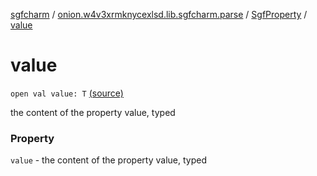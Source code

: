 [sgfcharm](../../index.md) / [onion.w4v3xrmknycexlsd.lib.sgfcharm.parse](../index.md) / [SgfProperty](index.md) / [value](./value.md)

# value

`open val value: T` [(source)](https://github.com/w4v3/sgfcharm/tree/master/sgfcharm/src/main/java/onion/w4v3xrmknycexlsd/lib/sgfcharm/parse/SgfTree.kt#L62)

the content of the property value, typed

### Property

`value` - the content of the property value, typed
